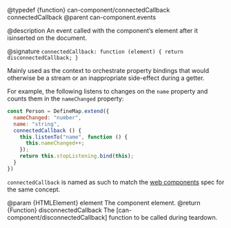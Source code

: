 @typedef {function} can-component/connectedCallback connectedCallback
@parent can-component.events

@description An event called with the component’s element after it isinserted on the document.

@signature `connectedCallback: function (element) { return disconnectedCallback; }`

Mainly used as the context to orchestrate property bindings that would
otherwise be a stream or an inappropriate side-effect during a getter.

For example, the following listens to changes on the `name` property
and counts them in the `nameChanged` property:

```js
const Person = DefineMap.extend({
  nameChanged: "number",
  name: "string",
  connectedCallback () {
    this.listenTo("name", function () {
      this.nameChanged++;
    });
    return this.stopListening.bind(this);
  }
})
```

`connectedCallback` is named as such to match the [web components](https://developers.google.com/web/fundamentals/web-components/customelements#reactions) spec for the same concept.

  @param {HTMLElement} element The component element.
  @return {Function} disconnectedCallback The [can-component/disconnectedCallback] function to be called during teardown.
